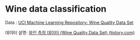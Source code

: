 # Wine data classification

Data : [UCI Machine Learning Repository: Wine Quality Data Set](https://archive.ics.uci.edu/ml/datasets/wine+quality)

데이터 설명: [와인 측정 데이터 (Wine Quality Data Set) (tistory.com)](https://codedragon.tistory.com/9480)
